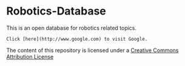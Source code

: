 # Robotics-Database

This is an open database for robotics related topics.

    Click [here](http://www.google.com) to visit Google.


The content of this repository is licensed under a
[Creative Commons Attribution License](http://creativecommons.org/licenses/by/3.0/us/)
